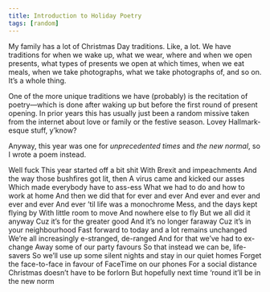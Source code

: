 ```yaml
---
title: Introduction to Holiday Poetry
tags: [random]
---
```


My family has a lot of Christmas Day traditions. Like, a lot. We have traditions for when we wake up, what we wear, where and when we open presents, what types of presents we open at which times, when we eat meals, when we take photographs, what we take photographs of, and so on. It’s a whole thing.

One of the more unique traditions we have (probably) is the recitation of poetry—which is done after waking up but before the first round of present opening. In prior years this has usually just been a random missive taken from the internet about love or family or the festive season. Lovey Hallmark-esque stuff, y’know?

Anyway, this year was one for _unprecedented times_ and _the new normal_, so I wrote a poem instead.

Well fuck
This year started off a bit shit
With Brexit and impeachments
And the way those bushfires got lit, then
A virus came and kicked our asses
Which made everybody have to ass-ess
What we had to do and how to work at home
And then we did that for ever and ever
And ever and ever and ever and ever
And ever ’til life was a monochrome
Mess, and the days kept flying by
With little room to move
And nowhere else to fly
But we all did it anyway
Cuz it’s for the greater good
And it’s no longer faraway
Cuz it’s in your neighbourhood
Fast forward to today and a lot remains unchanged
We’re all increasingly e-stranged, de-ranged
And for that we’ve had to ex-change
Away some of our party favours
So that instead we can be, life-savers
So we’ll use up some silent nights and stay in our quiet homes
Forget the face-to-face in favour of FaceTime on our phones
For a social distance Christmas doesn’t have to be forlorn
But hopefully next time ‘round it’ll be in the new norm
